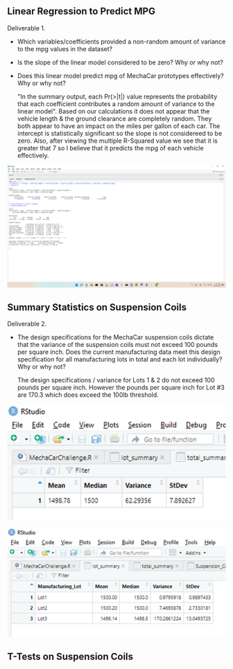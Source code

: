 ## Linear Regression to Predict MPG

Deliverable 1. 
* Which variables/coefficients provided a non-random amount of variance to the mpg values in the dataset?
* Is the slope of the linear model considered to be zero? Why or why not?
* Does this linear model predict mpg of MechaCar prototypes effectively? Why or why not?

  "In the summary output, each Pr(>|t|) value represents the probability that each 
 coefficient contributes a random amount of variance to the linear model".  Based on our calculations it does not appear that the vehicle length & the ground clearance are completely random.  They both appear to have an impact on the miles per gallon of each car.  The intercept is statistically significant so the slope is not considereed to be zero. Also, after viewing the multiple R-Squared value we see that it is greater that 7 so I believe that it predicts the mpg of each vehicle effectively.

![Test](https://github.com/Knicks2020/MechaCar_Statistical_Analysis/blob/main/pictures/2022-10-21%20(1).png)



## Summary Statistics on Suspension Coils
Deliverable 2.
* The design specifications for the MechaCar suspension coils dictate that the variance of the suspension coils must not exceed 100 pounds per square inch. Does the current manufacturing data meet this design specification for all manufacturing lots in total and each lot individually? Why or why not?

  The design specifications / variance for Lots 1 & 2 do not exceed 100 pounds per square inch.  However the pounds per square inch for Lot #3 are 170.3 which does exceed the 100lb threshold.

![TEST](https://github.com/Knicks2020/MechaCar_Statistical_Analysis/blob/main/pictures/mean/image.png)

![Holding](https://github.com/Knicks2020/MechaCar_Statistical_Analysis/blob/main/pictures/image.png)

## T-Tests on Suspension Coils




